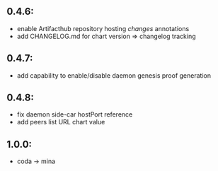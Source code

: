 0.4.6:
------
- enable Artifacthub repository hosting *changes* annotations
- add CHANGELOG.md for chart version => changelog tracking

0.4.7:
------
- add capability to enable/disable daemon genesis proof generation

0.4.8:
------
- fix daemon side-car hostPort reference
- add peers list URL chart value

1.0.0:
------
- coda -> mina